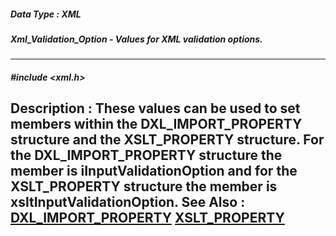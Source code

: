 ##### Data Type : XML
##### Xml_Validation_Option - Values for XML validation options.
---
##### #include <xml.h>
**Description :**
These values can be used to set members within the DXL_IMPORT_PROPERTY 
structure and the XSLT_PROPERTY structure.  For the DXL_IMPORT_PROPERTY 
structure the member is iInputValidationOption and for the XSLT_PROPERTY 
structure the member is xsltInputValidationOption.
**See Also :**
[DXL_IMPORT_PROPERTY](D:/md_files/DXL_IMPORT_PROPERTY.md)
[XSLT_PROPERTY](D:/md_files/XSLT_PROPERTY.md)
---
